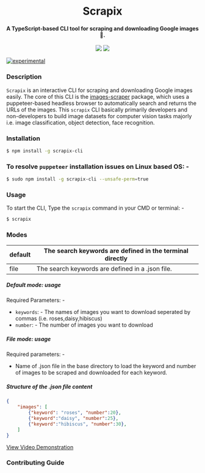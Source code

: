 <h1 align="center">
  Scrapix
</h1>
<h4 align="center">
    A TypeScript-based CLI tool for scraping and downloading Google images 🚀.
</h4>

<div align="center">
  <img src="https://badgen.net/npm/v/make-cli-tool?icon=npm" />
  <img src="https://badgen.net/github/last-commit/sajmoni/make-cli-tool?icon=github" />
</div>

[![experimental](http://badges.github.io/stability-badges/dist/experimental.svg)](http://github.com/badges/stability-badges)

### Description
`Scrapix` is an interactive CLI for scraping and downloading Google images easily. The core of this CLI is the [images-scraper](https://www.npmjs.com/package/images-scraper) package, which uses a puppeteer-based headless browser to automatically search and returns the URLs of the images. This `scrapix` CLI basically primarily developers and non-developers to build image datasets for computer vision tasks majorly i.e. image classification, object detection, face recognition. 

### Installation
```bash
$ npm install -g scrapix-cli
```

### To resolve `puppeteer` installation issues on Linux based OS: -
```bash
$ sudo npm install -g scrapix-cli --unsafe-perm=true
```

### Usage 
To start the CLI, Type the `scrapix` command in your CMD or terminal: -
```bash
$ scrapix
```
### Modes 
| default | The search keywords are defined in the terminal directly |
|---------|----------------------------------------------------------|
| file    | The search keywords are defined in a .json file.         |

##### Default mode: usage
Required Parameters: -
- `keywords`: - The names of images you want to download seperated by commas (i.e. roses,daisy,hibiscus)
- `number`: - The number of images you want to download

##### File mode: usage
Required parameters: -
- Name of .json file in the base directory to load the keyword and number of images to be scraped and downloaded for each keyword.

##### Structure of the .json file content
```json
{
    "images": [
        {"keyword": "roses", "number":20},
        {"keyword":"daisy", "number":25},
        {"keyword":"hibiscus", "number":30},
    ]
}
```

[View Video Demonstration](https://www.youtube.com/watch?v=3mRXiu-i4TY)

### Contributing Guide